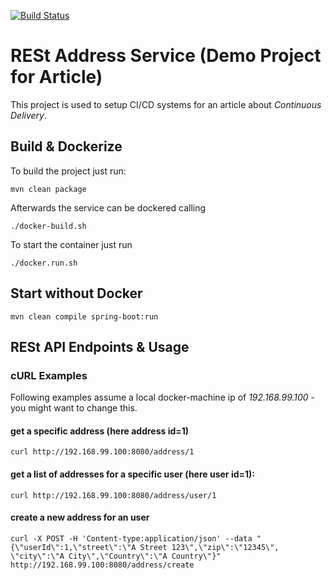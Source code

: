[![Build Status](https://semaphoreci.com/api/v1/cpelka/rest-address-service/branches/master/badge.svg)](https://semaphoreci.com/cpelka/rest-address-service)

# RESt Address Service (Demo Project for Article)

This project is used to setup CI/CD systems for an article about *Continuous Delivery*.

## Build & Dockerize

To build the project just run:

    mvn clean package

Afterwards the service can be dockered calling

    ./docker-build.sh

To start the container just run

    ./docker.run.sh


## Start without Docker

    mvn clean compile spring-boot:run


## RESt API Endpoints & Usage

### cURL Examples

Following examples assume a local docker-machine ip of _192.168.99.100_ - you might want to change this.

#### get a specific address (here address id=1)

    curl http://192.168.99.100:8080/address/1

#### get a list of addresses for a specific user (here user id=1):

    curl http://192.168.99.100:8080/address/user/1

#### create a new address for an user

    curl -X POST -H 'Content-type:application/json' --data "{\"userId\":1,\"street\":\"A Street 123\",\"zip\":\"12345\", \"city\":\"A City\",\"Country\":\"A Country\"}" http://192.168.99.100:8080/address/create
